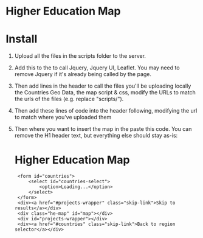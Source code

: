 # Higher Education Map


# Install

1. Upload all the files in the scripts folder to the server.

3. Add this to the <head> to call Jquery, Jquery UI, Leaflet.
You may need to remove Jquery if it's already being called by the page.

    <!-- Jquery -->
    <script src="https://code.jquery.com/jquery-3.6.0.min.js" integrity="sha256-/xUj+3OJU5yExlq6GSYGSHk7tPXikynS7ogEvDej/m4=" crossorigin="anonymous"></script>
    <!-- Jquery UI -->
    <script src="https://code.jquery.com/ui/1.12.1/jquery-ui.min.js" integrity="sha256-VazP97ZCwtekAsvgPBSUwPFKdrwD3unUfSGVYrahUqU=" crossorigin="anonymous"></script>
    <link rel="stylesheet" href="//code.jquery.com/ui/1.12.1/themes/base/jquery-ui.css">

    <!-- Leaflet -->
    <script src="https://unpkg.com/leaflet@1.7.1/dist/leaflet.js" integrity="sha512-XQoYMqMTK8LvdxXYG3nZ448hOEQiglfqkJs1NOQV44cWnUrBc8PkAOcXy20w0vlaXaVUearIOBhiXZ5V3ynxwA==" crossorigin=""></script>
    <link rel="stylesheet" href="https://unpkg.com/leaflet@1.7.1/dist/leaflet.css" integrity="sha512-xodZBNTC5n17Xt2atTPuE1HxjVMSvLVW9ocqUKLsCC5CXdbqCmblAshOMAS6/keqq/sMZMZ19scR4PsZChSR7A==" crossorigin=""/>

4. Then add lines in the header to call the files you'll be uploading locally the Countries Geo Data, the map script & css, modify the URLs to match the urls of the files (e.g. replace "scripts/").

    <!-- HE Map Countries Geo Data -->
    <script type="text/javascript" src="scripts/countriesgeodata.js"></script>

    <!-- HE Map Script & CSS -->
    <script type="text/javascript" src="scripts/he_map_script.js"></script>
    <link rel="stylesheet" href="scripts/he-map.css">

5. Then add these lines of code into the header following, modifying the url to match where you've uploaded them

    <script>
        //HE Map - set these links to the location of these files:
        var jsonlink = 'scripts/data.json';
        var bluePin = 'scripts/pin.png';
        var redPin = 'scripts/pin_red.png';
    </script>


6. Then where you want to insert the map in the <body> paste this code.
You can remove the H1 header text, but everything else should stay as-is:

    <div class="he-wrapper">
        <h1>Higher Education Map</h1>
    
        <form id="countries">
            <select id="countries-select">
                <option>Loading...</option>
            </select>
        </form>
        <div><a href="#projects-wrapper" class="skip-link">Skip to results</a></div>
        <div class="he-map" id="map"></div>
        <div id="projects-wrapper"></div>
        <div><a href="#countries" class="skip-link">Back to region selector</a></div>
    </div>
